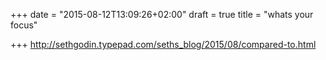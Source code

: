 +++
date = "2015-08-12T13:09:26+02:00"
draft = true
title = "whats your focus"

+++
http://sethgodin.typepad.com/seths_blog/2015/08/compared-to.html
